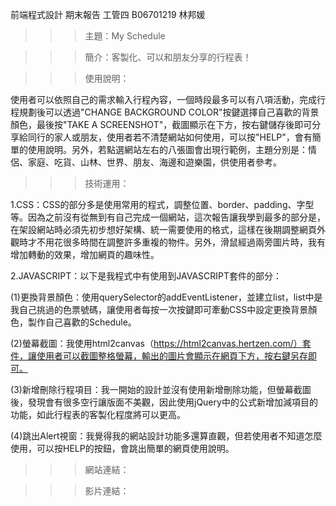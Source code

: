 前端程式設計 期末報告
工管四 B06701219 林邦媛

>>>主題：My Schedule

>>>簡介：客製化、可以和朋友分享的行程表！

>>>使用說明：

使用者可以依照自己的需求輸入行程內容，一個時段最多可以有八項活動，完成行程規劃後可以透過"CHANGE BACKGROUND COLOR"按鍵選擇自己喜歡的背景顏色，最後按"TAKE A SCREENSHOT"，截圖顯示在下方，按右鍵儲存後即可分享給同行的家人或朋友，使用者若不清楚網站如何使用，可以按"HELP"，會有簡單的使用說明。另外，若點選網站左右的八張圖會出現行範例，主題分別是：情侶、家庭、吃貨、山林、世界、朋友、海邊和遊樂園，供使用者參考。

>>>技術運用：

1.CSS：CSS的部分多是使用常用的程式，調整位置、border、padding、字型等。因為之前沒有從無到有自己完成一個網站，這次報告讓我學到最多的部分是，在架設網站時必須先初步想好架構、統一需要使用的格式，這樣在後期調整網頁外觀時才不用花很多時間在調整許多重複的物件。另外，滑鼠經過兩旁圖片時，我有增加轉動的效果，增加網頁的趣味性。

2.JAVASCRIPT：以下是我程式中有使用到JAVASCRIPT套件的部分：

(1)更換背景顏色：使用querySelector的addEventListener，並建立list，list中是我自己挑過的色票號碼，讓使用者每按一次按鍵即可牽動CSS中設定更換背景顏色，製作自己喜歡的Schedule。

(2)螢幕截圖：我使用html2canvas（https://html2canvas.hertzen.com/）套件，讓使用者可以截圖整格螢幕，輸出的圖片會顯示在網頁下方，按右鍵另存即可。

(3)新增刪除行程項目：我一開始的設計並沒有使用新增刪除功能，但螢幕截圖後，發現會有很多空行讓版面不美觀，因此使用jQuery中的公式新增加減項目的功能，如此行程表的客製化程度將可以更高。

(4)跳出Alert視窗：我覺得我的網站設計功能多還算直觀，但若使用者不知道怎麼使用，可以按HELP的按鈕，會跳出簡單的網頁使用說明。


>>>網站連結：

>>>影片連結：